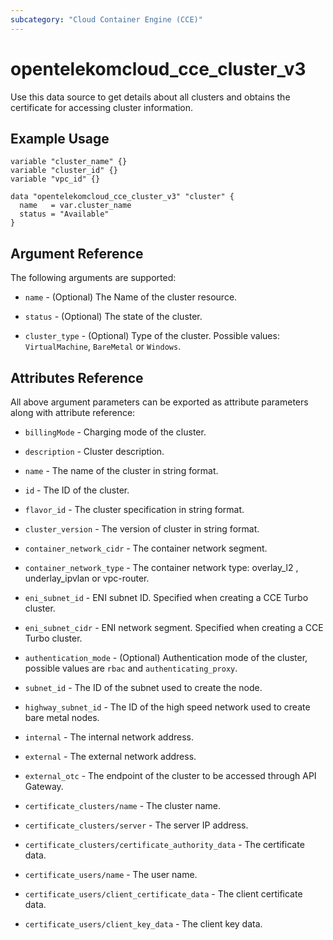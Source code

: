 ```yaml
---
subcategory: "Cloud Container Engine (CCE)"
---
```


# opentelekomcloud_cce_cluster_v3

Use this data source to get details about all clusters and obtains the certificate for accessing cluster information.

## Example Usage

```hcl
variable "cluster_name" {}
variable "cluster_id" {}
variable "vpc_id" {}

data "opentelekomcloud_cce_cluster_v3" "cluster" {
  name   = var.cluster_name
  status = "Available"
}
```

## Argument Reference

The following arguments are supported:

* `name` -  (Optional) The Name of the cluster resource.

* `status` - (Optional) The state of the cluster.

* `cluster_type` - (Optional) Type of the cluster. Possible values: `VirtualMachine`, `BareMetal` or `Windows`.

## Attributes Reference

All above argument parameters can be exported as attribute parameters along with attribute reference:

* `billingMode` - Charging mode of the cluster.

* `description` - Cluster description.

* `name` - The name of the cluster in string format.

* `id` - The ID of the cluster.

* `flavor_id` - The cluster specification in string format.

* `cluster_version` - The version of cluster in string format.

* `container_network_cidr` - The container network segment.

* `container_network_type` - The container network type: overlay_l2 , underlay_ipvlan or vpc-router.

* `eni_subnet_id` - ENI subnet ID. Specified when creating a CCE Turbo cluster.

* `eni_subnet_cidr` - ENI network segment. Specified when creating a CCE Turbo cluster.

* `authentication_mode` - (Optional) Authentication mode of the cluster, possible values are `rbac` and `authenticating_proxy`.

* `subnet_id` - The ID of the subnet used to create the node.

* `highway_subnet_id` - The ID of the high speed network used to create bare metal nodes.

* `internal` - The internal network address.

* `external` - The external network address.

* `external_otc` - The endpoint of the cluster to be accessed through API Gateway.

* `certificate_clusters/name` - The cluster name.

* `certificate_clusters/server` - The server IP address.

* `certificate_clusters/certificate_authority_data` - The certificate data.

* `certificate_users/name` - The user name.

* `certificate_users/client_certificate_data` - The client certificate data.

* `certificate_users/client_key_data` - The client key data.
